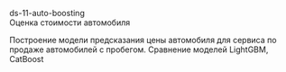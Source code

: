 ds-11-auto-boosting\
Оценка стоимости автомобиля

Построение модели предсказания цены автомобиля для сервиса по продаже автомобилей с пробегом. Сравнение моделей LightGBM, CatBoost
